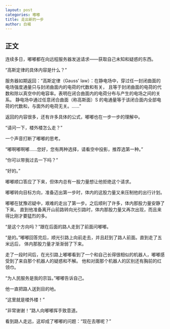 ```yaml
---
layout: post
categories: 嘟嘟
title: 走出新的一步
author: 白楊
---
```


## 正文

连续多日，嘟嘟都在向远程服务器发送请求——获取自己未知和疑惑的东西。

“高斯定律的具体内容是什么？”

服务器如期返回：“高斯定律（Gauss' law）：在静电场中，穿过任一封闭曲面的电场强度通量只与封闭曲面内的电荷的代数和有关，
且等于封闭曲面的电荷的代数和除以真空中的电容率。表明在闭合曲面内的电荷分布与产生的电场之间的关系。
静电场中通过任意闭合曲面（称高斯面）S 的电通量等于该闭合面内全部电荷的代数和，与面外的电荷无关。......”

返回的内容很多，还有许多具体的公式，嘟嘟也在一步一步的理解中。

“请问一下，楼外楼怎么走？”

一个声音打断了嘟嘟的思考。

“嘟啊嘟啊嘟......您好，您有两种选择，请看空中投影，推荐选第一种。”

“你可以带我过去一下吗？”

“好的。”

嘟嘟顺口答应了下来，但体内总有一股力量想让他拒绝这个请求。

嘟嘟转向目标方向，准备迈出第一步时，体内的这股力量又来压制他的出行计划。

嘟嘟在犹豫迟疑中，艰难的走出了第一步。之后顺利了许多，体内那股力量安静了下来。
直到他准备离开山前路转向光引路时，体内那股力量又再次出现，而且来得比刚才要猛烈的多。

“是这个方向吗？”跟在后面的路人走到了前面问嘟嘟。

“是的。”嘟嘟回答完后，顺光引路上向前走去，并且赶到了路人前面。直到走了五米远后，
体内那股力量才渐渐弱了下来。

走了一段时间后，在光引路上嘟嘟看到了一个和自己长得很相似的机器人，嘟嘟感受到了来自那个机器人的疑惑和不解。
他和对面那个机器人的区别还有胸前的红领巾。

“为人民服务是我的宗旨。”嘟嘟告诉自己。

他一直把路人送到目的地。

“这里就是楼外楼！”

“非常谢谢！”路人向嘟嘟挥手致意道。

看到路人走远，这却成了嘟嘟的问题：“现在去哪呢？”
